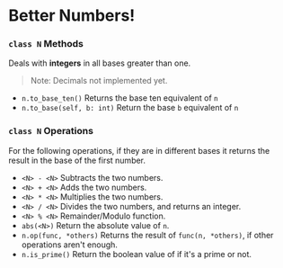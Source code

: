 # Better Numbers!


### ``class N`` Methods
Deals with **integers** in all bases greater than one.
> Note: Decimals not implemented yet.

- ``n.to_base_ten()``
Returns the base ten equivalent of ``n``
- ``n.to_base(self, b: int)``
Return the base ``b`` equivalent of ``n``

### ``class N`` Operations
For the following operations, if they are in different bases it returns the result in the base of the first number.
- ``<N> - <N>``
Subtracts the two numbers.
- ``<N> + <N>``
Adds the two numbers.
- ``<N> * <N>``
Multiplies the two numbers.
- ``<N> / <N>``
Divides the two numbers, and returns an integer.
- ``<N> % <N>``
Remainder/Modulo function.
- ``abs(<N>)``
Return the absolute value of ``n``.
- ``n.op(func, *others)``
Returns the result of ``func(n, *others)``, if other operations aren't enough.
- ``n.is_prime()``
Return the boolean value of if it's a prime or not.